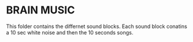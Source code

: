 BRAIN MUSIC
===========

This folder contains the differnet sound blocks.
Each sound block conatins a 10 sec white noise and then the 10 seconds songs.